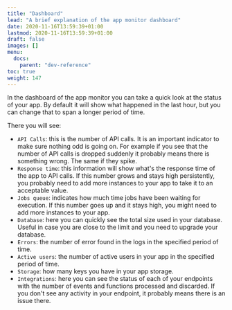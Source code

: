 ```yaml
---
title: "Dashboard"
lead: "A brief explanation of the app monitor dashboard"
date: 2020-11-16T13:59:39+01:00
lastmod: 2020-11-16T13:59:39+01:00
draft: false
images: []
menu:
  docs:
    parent: "dev-reference"
toc: true
weight: 147
---
```


In the dashboard of the app monitor you can take a quick look at the status of your app. By default it
will show what happened in the last hour, but you can change that to span a longer period of time.

There you will see:

- `API Calls`: this is the number of API calls. It is an important indicator to make sure nothing odd is
  going on. For example if you see that the number of API calls is dropped suddenly it probably means there
  is something wrong. The same if they spike.
- `Response time`: this information will show what's the response time of the app to API calls. If this
  number grows and stays high persistently, you probably need to add more instances to your app to take it
  to an acceptable value.
- `Jobs queue`: indicates how much time jobs have been waiting for execution. If this number goes up and
  it stays high, you might need to add more instances to your app.
- `Database`: here you can quickly see the total size used in your database. Useful in case you are close
  to the limit and you need to upgrade your database.
- `Errors`: the number of error found in the logs in the specified period of time.
- `Active users`: the number of active users in your app in the specified period of time.
- `Storage`: how many keys you have in your app storage.
- `Integrations`: here you can see the status of each of your endpoints with the number of events and
  functions processed and discarded. If you don't see any activity in your endpoint, it probably means
  there is an issue there.  

